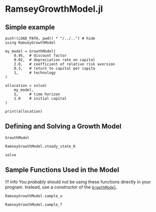 # RamseyGrowthModel.jl

## Simple example

```@example
push!(LOAD_PATH, pwd() * "/../..") # hide
using RamseyGrowthModel

my_model = GrowthModel(
    0.95,  # discount factor
    0.02,  # depreciation rate on capital
    2.0,   # coefficient of relative risk aversion
    0.3,   # return to capital per capita
    1,     # technology
)

allocation = solve(
    my_model,
    5,     # time horizon
    1.0    # initial capital
)

print(allocation)
```

## Defining and Solving a Growth Model

```@docs
GrowthModel
```

```@docs
RamseyGrowthModel.steady_state_K
```

```@docs
solve
```

## Sample Functions Used in the Model

!!! info
    You *probably* should not be using these functions directly in your program. Instead, use a constructor of the [`GrowthModel`](@ref).

```@docs
RamseyGrowthModel.sample_u
```

```@docs
RamseyGrowthModel.sample_f
```
